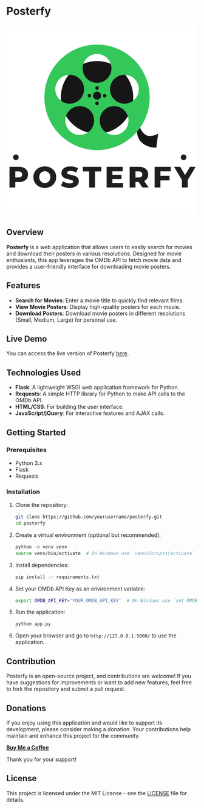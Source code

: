 # Posterfy

![Posterfy Logo](https://github.com/yesenvidnath/Posterfy/blob/main/static/img/Posterfy.png)  <!-- Optional: Add a logo if you have one -->

## Overview

**Posterfy** is a web application that allows users to easily search for movies and download their posters in various resolutions. Designed for movie enthusiasts, this app leverages the OMDb API to fetch movie data and provides a user-friendly interface for downloading movie posters.

## Features

- **Search for Movies**: Enter a movie title to quickly find relevant films.
- **View Movie Posters**: Display high-quality posters for each movie.
- **Download Posters**: Download movie posters in different resolutions (Small, Medium, Large) for personal use.

## Live Demo

You can access the live version of Posterfy [here](https://posterfy-857d6085f031.herokuapp.com/).

## Technologies Used

- **Flask**: A lightweight WSGI web application framework for Python.
- **Requests**: A simple HTTP library for Python to make API calls to the OMDb API.
- **HTML/CSS**: For building the user interface.
- **JavaScript/jQuery**: For interactive features and AJAX calls.

## Getting Started

### Prerequisites

- Python 3.x
- Flask
- Requests

### Installation

1. Clone the repository:
   ```bash
   git clone https://github.com/yourusername/posterfy.git
   cd posterfy
   ```

2. Create a virtual environment (optional but recommended):
   ```bash
   python -m venv venv
   source venv/bin/activate  # On Windows use `venv\Scripts\activate`
   ```

3. Install dependencies:
   ```bash
   pip install -r requirements.txt
   ```

4. Set your OMDb API Key as an environment variable:
   ```bash
   export OMDB_API_KEY='YOUR_OMDB_API_KEY'  # On Windows use `set OMDB_API_KEY='YOUR_OMDB_API_KEY'`
   ```

5. Run the application:
   ```bash
   python app.py
   ```

6. Open your browser and go to `http://127.0.0.1:5000/` to use the application.

## Contribution

Posterfy is an open-source project, and contributions are welcome! If you have suggestions for improvements or want to add new features, feel free to fork the repository and submit a pull request.

## Donations

If you enjoy using this application and would like to support its development, please consider making a donation. Your contributions help maintain and enhance this project for the community.

**[Buy Me a Coffee](https://buymeacoffee.com/yesenkandalama)**

Thank you for your support!

## License

This project is licensed under the MIT License - see the [LICENSE](LICENSE) file for details.